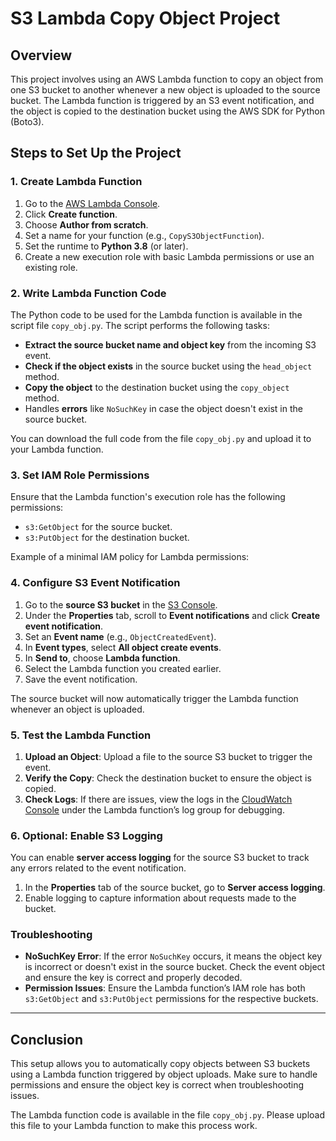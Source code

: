 # S3 Lambda Copy Object Project

## Overview

This project involves using an AWS Lambda function to copy an object from one S3 bucket to another whenever a new object is uploaded to the source bucket. The Lambda function is triggered by an S3 event notification, and the object is copied to the destination bucket using the AWS SDK for Python (Boto3).

## Steps to Set Up the Project

### 1. **Create Lambda Function**

1. Go to the [AWS Lambda Console](https://console.aws.amazon.com/lambda/).
2. Click **Create function**.
3. Choose **Author from scratch**.
4. Set a name for your function (e.g., `CopyS3ObjectFunction`).
5. Set the runtime to **Python 3.8** (or later).
6. Create a new execution role with basic Lambda permissions or use an existing role.

### 2. **Write Lambda Function Code**

The Python code to be used for the Lambda function is available in the script file `copy_obj.py`. The script performs the following tasks:

- **Extract the source bucket name and object key** from the incoming S3 event.
- **Check if the object exists** in the source bucket using the `head_object` method.
- **Copy the object** to the destination bucket using the `copy_object` method.
- Handles **errors** like `NoSuchKey` in case the object doesn't exist in the source bucket.

You can download the full code from the file `copy_obj.py` and upload it to your Lambda function.

### 3. **Set IAM Role Permissions**

Ensure that the Lambda function's execution role has the following permissions:
- `s3:GetObject` for the source bucket.
- `s3:PutObject` for the destination bucket.

Example of a minimal IAM policy for Lambda permissions:

### 4. **Configure S3 Event Notification**

1. Go to the **source S3 bucket** in the [S3 Console](https://console.aws.amazon.com/s3/).
2. Under the **Properties** tab, scroll to **Event notifications** and click **Create event notification**.
3. Set an **Event name** (e.g., `ObjectCreatedEvent`).
4. In **Event types**, select **All object create events**.
5. In **Send to**, choose **Lambda function**.
6. Select the Lambda function you created earlier.
7. Save the event notification.

The source bucket will now automatically trigger the Lambda function whenever an object is uploaded.

### 5. **Test the Lambda Function**

1. **Upload an Object**: Upload a file to the source S3 bucket to trigger the event.
2. **Verify the Copy**: Check the destination bucket to ensure the object is copied.
3. **Check Logs**: If there are issues, view the logs in the [CloudWatch Console](https://console.aws.amazon.com/cloudwatch/) under the Lambda function’s log group for debugging.

### 6. **Optional: Enable S3 Logging**

You can enable **server access logging** for the source S3 bucket to track any errors related to the event notification.

1. In the **Properties** tab of the source bucket, go to **Server access logging**.
2. Enable logging to capture information about requests made to the bucket.

### Troubleshooting

- **NoSuchKey Error**: If the error `NoSuchKey` occurs, it means the object key is incorrect or doesn't exist in the source bucket. Check the event object and ensure the key is correct and properly decoded.
- **Permission Issues**: Ensure the Lambda function’s IAM role has both `s3:GetObject` and `s3:PutObject` permissions for the respective buckets.

---

## Conclusion

This setup allows you to automatically copy objects between S3 buckets using a Lambda function triggered by object uploads. Make sure to handle permissions and ensure the object key is correct when troubleshooting issues.

The Lambda function code is available in the file `copy_obj.py`. Please upload this file to your Lambda function to make this process work.

